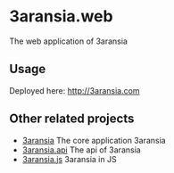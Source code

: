 # 3aransia.web

The web application of 3aransia

## Usage

Deployed here: http://3aransia.com

## Other related projects

- [3aransia](https://github.com/3aransia/3aransia.web) The core application 3aransia
- [3aransia.api](https://github.com/3aransia/3aransia.api) The api of 3aransia
- [3aransia.js](https://github.com/3aransia/3aransia.js) 3aransia in JS